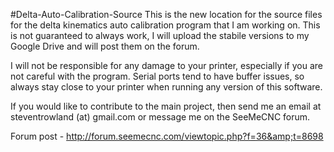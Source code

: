 #Delta-Auto-Calibration-Source
This is the new location for the source files for the delta kinematics auto calibration program that I am working on. This is not guaranteed to always work, I will upload the stabile versions to my Google Drive and will post them on the forum.

I will not be responsible for any damage to your printer, especially if you are not careful with the program. Serial ports tend to have buffer issues, so always stay close to your printer when running any version of this software.

If you would like to contribute to the main project, then send me an email at steventrowland (at) gmail.com or message me on the SeeMeCNC forum.

Forum post - http://forum.seemecnc.com/viewtopic.php?f=36&amp;t=8698

